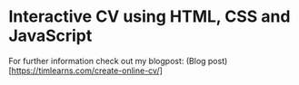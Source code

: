 # Interactive CV using HTML, CSS and JavaScript

For further information check out my blogpost: (Blog post)[https://timlearns.com/create-online-cv/]
